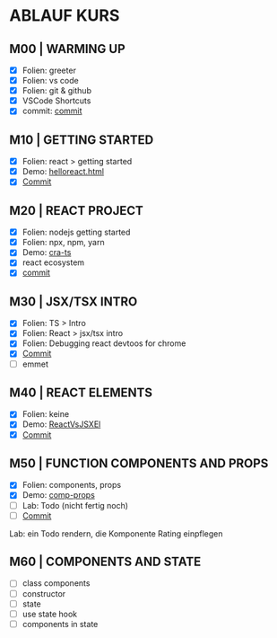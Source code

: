 # ABLAUF KURS

<!-- todo #1 -->
## M00 | WARMING UP

- [x] Folien: greeter
- [x] Folien: vs code
- [x] Folien: git & github
- [x] VSCode Shortcuts
- [x] commit: [commit](https://github.com/ppedvAG/2021-01-07-React-VC/commit/8459ab009cb6d096703b7190638322219ad33319)

## M10 | GETTING STARTED

- [x] Folien: react > getting started
- [x] Demo: [helloreact.html](helloreact.html)
- [x] [Commit](https://github.com/ppedvAG/2021-01-07-React-VC/commit/90c94fecd193a2a0543d7bb52a9ac767c2deec98)

## M20 | REACT PROJECT

- [x] Folien: nodejs getting started
- [x] Folien: npx, npm, yarn
- [x] Demo: [cra-ts](cra-ts/src/App.tsx)
- [x] react ecosystem
- [x] [commit](https://github.com/ppedvAG/2021-01-07-React-VC/commit/56c94f86f304fdf38749483f23226938d3e79ed8)

## M30 | JSX/TSX INTRO

- [x] Folien: TS > Intro
- [x] Folien: React > jsx/tsx intro
- [x] Folien: Debugging react devtoos for chrome
- [x] [Commit](https://github.com/ppedvAG/2021-01-07-React-VC/commit/f31f6ea53f098c11798e56c1e264b1ee01e487ea)
- [ ] emmet

## M40 | REACT ELEMENTS

- [x] Folien: keine
- [x] Demo: [ReactVsJSXEl](./cra-ts/src/m40-react-jsx-el/react-vs-jsx-el.tsx)
- [x] [Commit](https://github.com/ppedvAG/2021-01-07-React-VC/commit/e01ff8d76f24b160a0aced92c49a2a0daaeefd18)

## M50 | FUNCTION COMPONENTS AND PROPS

- [x] Folien: components, props
- [x] Demo: [comp-props](./cra-ts/src/m50-component-props/comp-props.tsx)
- [ ] Lab: Todo (nicht fertig noch)
- [ ] [Commit]()

Lab: ein Todo rendern, die Komponente Rating einpflegen

## M60 | COMPONENTS AND STATE

- [ ] class components
- [ ] constructor
- [ ] state
- [ ] use state hook
- [ ] components in state
<!-- 
## M | JSX CONTINUED

- [ ] attributes
- [ ] conditionals
- [ ] iterating elements



## M | REACT & FORMS

- [ ] forms

## M | COMPONENTS LIFECYCLE

- [ ] lifecycle methods
- [ ] use effect hook

## M | COMPONENTS COMMUNICATION

- [ ] props.children
- [ ] components as props
- [ ] lifting state up
- [ ] specialization

## M | SSR

- [ ] ssr vs csr
- [ ] react & ssr

## M | REDUX

- [ ] redux
- [ ] react-redux

 -->

